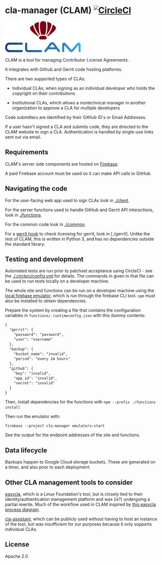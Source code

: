 # cla-manager (CLAM) [![CircleCI](https://circleci.com/gh/OpenNetworkingFoundation/cla-manager/tree/master.svg?style=svg)](https://circleci.com/gh/OpenNetworkingFoundation/cla-manager/tree/master)

![CLAM logo](media/clam.png)

CLAM is a tool for managing Contributor License Agreements.

It integrates with Github and Gerrit code hosting platforms.

There are two supported types of CLAs:

- Individual CLAs, when signing as an individual developer who holds the
  copyright on their contributions

- Institutional CLAs, which allows a nontechnical manager in another
  organization to approve a CLA for multiple developers

Code submitters are identified by their GitHub ID's or Email Addresses.

If a user hasn't signed a CLA and submits code, they are directed to the CLAM
website to sign a CLA. Authentication is handled by single-use links sent out
via email.

## Requirements

CLAM's server side components are hosted on
[Firebase](https://firebase.google.com/).

A paid Firebase account must be used so it can make API calls to GitHub.

## Navigating the code

For the user-facing web app used to sign CLAs look in [./client](./client).

For the server functions used to handle GitHub and Gerrit API interactions,
look in [./functions](./functions).

For the common code look in [./common](./common).

For a [gerrit
hook](https://gerrit.googlesource.com/plugins/hooks/+/master/src/main/resources/Documentation/hooks.md)
to check licensing for gerrit, look in [./gerrit]. Unlike the rest of CLAM,
this is written in Python 3, and has no dependencies outside the standard
library.

## Testing and development

Automated tests are run prior to patchset acceptance using CircleCI - see the
[./.circleci/config.yml](./.circleci/config.yml) for details. The commands in
given in that file can be used to run tests locally on a developer machine.

The whole site and functions can be run on a developer machine using the [local
firebase emulator](https://firebase.google.com/docs/functions/local-emulator),
which is run through the firebase CLI tool. `npm` must also be installed to
obtain dependencies.

Prepare the system by creating a file that contains the configuration variables
in `functions/.runtimeconfig.json` with this dummy contents:

    {
      "gerrit": {
        "password": "password",
        "user": "username"
      },
      "backup": {
        "bucket_name": "invalid",
        "period": "every 24 hours"
      },
      "github": {
        "key": "invalid",
        "app_id": "invalid",
        "secret": "invalid"
      }
    }

Then, install dependencies for the functions with `npm --prefix ./functions install`

Then run the emulator with:

    firebase --project cla-manager emulators:start

See the output for the endpoint addresses of the site and functions.

## Data lifecycle

Backups happen to Google Cloud storage buckets.  These are generated on a
timer, and also prior to each deployment.

## Other CLA management tools to consider

[easycla](https://github.com/communitybridge/easycla), which is a Linux
Foundation's tool, but is closely tied to their identity/authentication
management platform and was (is?) undergoing a partial rewrite.  Much of the
workflow used in CLAM inspired by [this easycla process
diagram](https://github.com/communitybridge/easycla/tree/master/getting-started#how-does-it-work).

[cla-assistant](https://github.com/cla-assistant), which can be publicly used
without having to host an instance of the tool, but was insufficient for our
purposes because it only supports individual CLAs.

## License

Apache 2.0
